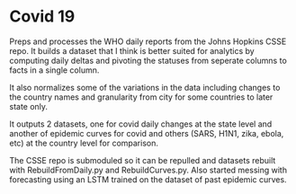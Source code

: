 # Covid 19

Preps and processes the WHO daily reports from the Johns Hopkins CSSE repo. It builds a dataset that I think is better suited for analytics by computing daily deltas and pivoting the statuses from seperate columns to facts in a single column.

It also normalizes some of the variations in the data including changes to the country names and granularity from city for some countries to later state only.

It outputs 2 datasets, one for covid daily changes at the state level and another of epidemic curves for covid and others (SARS, H1N1, zika, ebola, etc) at the country level for comparison.

The CSSE repo is submoduled so it can be repulled and datasets rebuilt with RebuildFromDaily.py and RebuildCurves.py. Also started messing with forecasting using an LSTM trained on the dataset of past epidemic curves.
